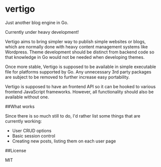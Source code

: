 vertigo
=======

Just another blog engine in Go.

Currently under heavy development!

Vertigo aims to bring simpler way to publish simple websites or blogs, which are normally done with heavy content management systems like Wordpress. Theme development should be distinct from backend code so that knowledge in Go would not be needed when developing themes.

Once more stable, Vertigo is supposed to be available in simple executable file for platforms supported by Go. Any unnecessary 3rd party packages are subject to be removed to further increase easy portability.

Vertigo is supposed to have an frontend API so it can be hooked to various frontend JavaScript frameworks. However, all functionality should also be available without one.


##What works

Since there is so much still to do, I'd rather list some things that are currently working:

- User CRUD options
- Basic session control
- Creating new posts, listing them on each user page


##License

MIT
